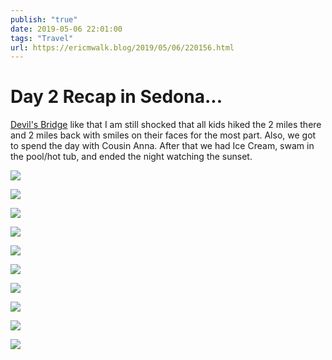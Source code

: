 ```yaml
---
publish: "true"
date: 2019-05-06 22:01:00
tags: "Travel"
url: https://ericmwalk.blog/2019/05/06/220156.html
---
```


# Day 2 Recap in Sedona...

[Devil's Bridge](https://goo.gl/maps/SzXYo7WkofiganZj6) like that I am still shocked that all kids hiked the 2 miles there and 2 miles back with smiles on their faces for the most part. Also, we got to spend the day with Cousin Anna. After that we had Ice Cream, swam in the pool/hot tub, and ended the night watching the sunset.

![](https://ericmwalk.blog/uploads/2022/a85c914e19.jpg)

![](https://ericmwalk.blog/uploads/2022/8f318e6f30.jpg)

![](https://ericmwalk.blog/uploads/2022/9a4153b4ba.jpg)

![](https://ericmwalk.blog/uploads/2022/e31a1c56e5.jpg)

![](https://ericmwalk.blog/uploads/2022/41e4b1c57d.jpg)

![](https://ericmwalk.blog/uploads/2022/768eab6a71.jpg)

![](https://ericmwalk.blog/uploads/2022/fd8092854d.jpg)

![](https://ericmwalk.blog/uploads/2022/b1cf914319.jpg)

![](https://ericmwalk.blog/uploads/2022/3c0eb7b882.jpg)

![](https://ericmwalk.blog/uploads/2022/41637f2e0c.jpg)
